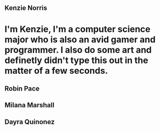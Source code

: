## Kenzie Norris
# I'm Kenzie, I'm a computer science major who is also an avid gamer and programmer. I also do some art and definetly didn't type this out in the matter of a few seconds.
## Robin Pace

## Milana Marshall

## Dayra Quinonez
